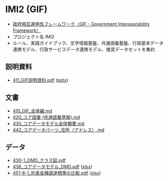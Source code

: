 # IMI2 (GIF)

- [政府相互運用性フレームワーク（GIF - Government Interoperability Framework）](https://www.digital.go.jp/policies/data_strategy_government_interoperability_framework/)
- プロジェクト名 IMI2
- ルール、実践ガイドブック、文字情報基盤、共通語彙基盤、行政基本データ連携モデル、行政サービスデータ連携モデル、推奨データセットを集約

## 説明資料

- [411_GIF説明資料.pdf](411_GIF説明資料.pdf) ([pptx](411_GIF説明資料.pptx))

## 文書

- [410_GIF_全体編.md](410_GIF_全体編.md)
- [420_コア語彙 (共通語彙基盤).md](420_コア語彙%20(共通語彙基盤).md)
- [430_コアデータモデル全体概要.md](430_コアデータモデル全体概要.md)
- [442_コアデータパーツ_住所（アドレス）.md](442_コアデータパーツ_住所（アドレス）.md)

## データ

- [430-1_DMD_クラス図.pdf](430-1_DMD_クラス図.pdf)
- [438_コアデータモデル_DMD.pdf](438_コアデータモデル_DMD.pdf) ([xlsx](438_コアデータモデル_DMD.xlsx))
- [451-8-1_別表各種調達標準の比較.pdf](451-8-1_別表各種調達標準の比較.pdf) ([xlsx](451-8-1_別表各種調達標準の比較.xlsx))

